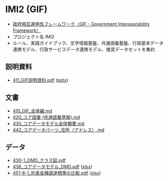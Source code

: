 # IMI2 (GIF)

- [政府相互運用性フレームワーク（GIF - Government Interoperability Framework）](https://www.digital.go.jp/policies/data_strategy_government_interoperability_framework/)
- プロジェクト名 IMI2
- ルール、実践ガイドブック、文字情報基盤、共通語彙基盤、行政基本データ連携モデル、行政サービスデータ連携モデル、推奨データセットを集約

## 説明資料

- [411_GIF説明資料.pdf](411_GIF説明資料.pdf) ([pptx](411_GIF説明資料.pptx))

## 文書

- [410_GIF_全体編.md](410_GIF_全体編.md)
- [420_コア語彙 (共通語彙基盤).md](420_コア語彙%20(共通語彙基盤).md)
- [430_コアデータモデル全体概要.md](430_コアデータモデル全体概要.md)
- [442_コアデータパーツ_住所（アドレス）.md](442_コアデータパーツ_住所（アドレス）.md)

## データ

- [430-1_DMD_クラス図.pdf](430-1_DMD_クラス図.pdf)
- [438_コアデータモデル_DMD.pdf](438_コアデータモデル_DMD.pdf) ([xlsx](438_コアデータモデル_DMD.xlsx))
- [451-8-1_別表各種調達標準の比較.pdf](451-8-1_別表各種調達標準の比較.pdf) ([xlsx](451-8-1_別表各種調達標準の比較.xlsx))

